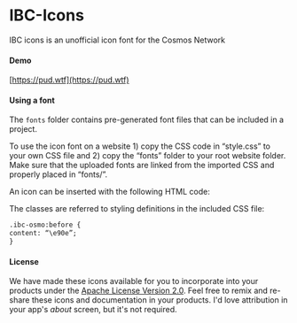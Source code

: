 # IBC-Icons
IBC icons is an unofficial icon font for the Cosmos Network

#### Demo

[https://pud.wtf](https://pud.wtf)

#### Using a font

The `fonts` folder contains pre-generated font files that can be included in a project.

To use the icon font on a website 1) copy the CSS code in “style.css” to your own CSS file and 2) copy the “fonts” folder to your root website folder. Make sure that the uploaded fonts are linked from the imported CSS and properly placed in “fonts/”.

An icon can be inserted with the following HTML code:

The classes are referred to styling definitions in the included CSS file:

```html
.ibc-osmo:before {
content: “\e90e”;
}
```

#### License

We have made these icons available for you to incorporate into your products under the [Apache License Version 2.0](https://www.apache.org/licenses/LICENSE-2.0.txt). Feel free to remix and re-share these icons and documentation in your products.
I'd love attribution in your app's *about* screen, but it's not required.
